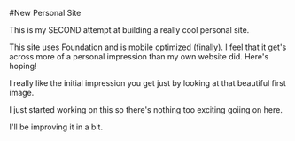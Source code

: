 #New Personal Site

This is my SECOND attempt at building a really cool personal site.

This site uses Foundation and is mobile optimized (finally). I feel that it get's across more of a personal impression than my own website did. Here's hoping! 

 I really like the initial impression you get just by looking at that beautiful first image. 

I just started working on this so there's nothing too exciting goiing on here. 

I'll be improving it in a bit. 
